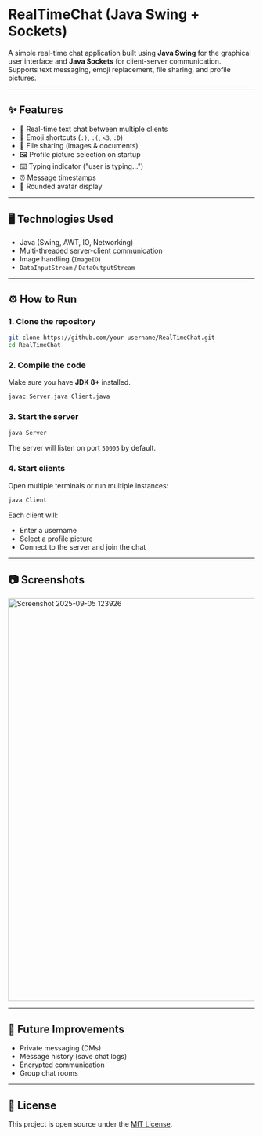 # RealTimeChat (Java Swing + Sockets)

A simple real-time chat application built using **Java Swing** for the graphical user interface and **Java Sockets** for client-server communication.  
Supports text messaging, emoji replacement, file sharing, and profile pictures.

---

## ✨ Features
- 💬 Real-time text chat between multiple clients
- 🙂 Emoji shortcuts (`:)`, `:(`, `<3`, `:D`)
- 📁 File sharing (images & documents)
- 🖼️ Profile picture selection on startup
- ⌨️ Typing indicator ("user is typing...")
- ⏰ Message timestamps
- 🎨 Rounded avatar display

---

## 🖥️ Technologies Used
- Java (Swing, AWT, IO, Networking)
- Multi-threaded server-client communication
- Image handling (`ImageIO`)
- `DataInputStream` / `DataOutputStream`

---

## ⚙️ How to Run

### 1. Clone the repository
```bash
git clone https://github.com/your-username/RealTimeChat.git
cd RealTimeChat
```

### 2. Compile the code
Make sure you have **JDK 8+** installed.

```bash
javac Server.java Client.java
```

### 3. Start the server
```bash
java Server
```

The server will listen on port `50005` by default.

### 4. Start clients
Open multiple terminals or run multiple instances:

```bash
java Client
```

Each client will:
- Enter a username
- Select a profile picture
- Connect to the server and join the chat

---

## 📷 Screenshots


<img width="1648" height="821" alt="Screenshot 2025-09-05 123926" src="https://github.com/user-attachments/assets/4a176667-74f0-4846-bc20-8c12e80aae9f" />

---

## 🚀 Future Improvements
- Private messaging (DMs)
- Message history (save chat logs)
- Encrypted communication
- Group chat rooms

---

## 📜 License
This project is open source under the [MIT License](LICENSE).
